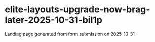 # elite-layouts-upgrade-now-brag-later-2025-10-31-bil1p
Landing page generated from form submission on 2025-10-31
